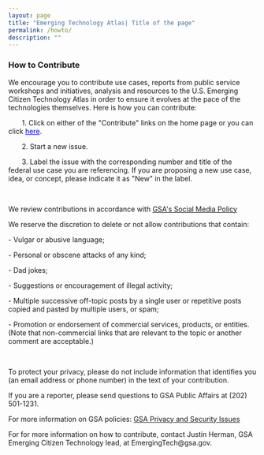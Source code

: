 ```yaml
---
layout: page
title: "Emerging Technology Atlas| Title of the page"
permalink: /howto/
description: ""
---
```


### How to Contribute

<p>We encourage you to contribute use cases, reports from public service workshops and initiatives, analysis and resources to the U.S. Emerging Citizen Technology Atlas in order to ensure it evolves at the pace of the technologies themselves. Here is how you can contribute:</p>

<p>&nbsp;&nbsp;&nbsp;&nbsp;&nbsp;&nbsp; 1. Click on either of the "Contribute" links on the home page or you can click <a href="https://github.com/{{ site.org_name }}/{{ site.repo_name }}/issues/" style="color: blue;" class="button">here</a>.</p>
<p>&nbsp;&nbsp;&nbsp;&nbsp;&nbsp;&nbsp; 2. Start a new issue.</p>
<p>&nbsp;&nbsp;&nbsp;&nbsp;&nbsp;&nbsp; 3. Label the issue with the corresponding number and title of the federal use case you are referencing. If you are proposing a new use case, idea, or concept, please indicate it as "New" in the label.</p>

<p>  

 <br>

   </p>

<p> We review contributions in accordance with <a href="https://app_gsagov_prod_rdcgwaajp7wr.s3.amazonaws.com/socialmediapolicy.pdf">GSA's Social Media Policy</a></p>

<p> We reserve the discretion to delete or not allow contributions that contain:</p>

<p>- Vulgar or abusive language;</p>
<p>- Personal or obscene attacks of any kind;</p>
<p>- Dad jokes;</p>
<p>- Suggestions or encouragement of illegal activity;</p>
<p>- Multiple successive off-topic posts by a single user or repetitive posts copied and pasted by multiple users, or spam;</p>
<p>- Promotion or endorsement of commercial services, products, or entities. (Note that non-commercial links that are relevant to the topic or another comment are acceptable.)</p>

<p> <br> </p>

<p>To protect your privacy, please do not include information that identifies you (an email address or phone number) in the text of your contribution.</p>

<p>If you are a reporter, please send questions to GSA Public Affairs at (202) 501-1231.</p>

<p>For more information on GSA policies: <a href="/node/85923">GSA Privacy and Security Issues</a></p>

<p> For for more information on how to contribute, contact Justin Herman, GSA Emerging Citizen Technology lead, at EmergingTech@gsa.gov.</p>


